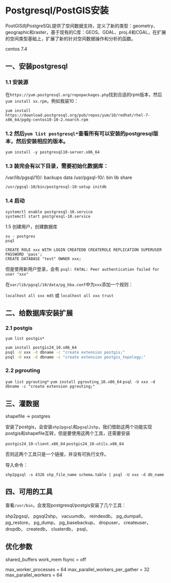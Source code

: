 # Postgresql/PostGIS安装

PostGIS向PostgreSQL提供了空间数据支持，定义了新的类型：geometry、geographic和raster，基于现有的C库：GEOS、GDAL、proj.4和CGAL，在扩展的空间类型基础上，扩展了新的针对空间数据操作和分析的函数。

centos 7.4

## 一、安装postgresql

### 1.1 安装源

在`https://yum.postgresql.org/repopackages.php`找到合适的rpm版本，然后`yum install xx.rpm`，例如我装10：

```lang=bash
yum install https://download.postgresql.org/pub/repos/yum/10/redhat/rhel-7-x86_64/pgdg-centos10-10-2.noarch.rpm
```

### 1.2 然后`yum list postgresql*`查看所有可以安装的postgresql版本，然后安装相应的版本。

`yum install -y postgresql10-server.x86_64`

### 1.3 装完会有以下目录，需要初始化数据库：

/var/lib/pgsql/10/: backups data
/usr/pgsql-10/: bin lib share

`/usr/pgsql-10/bin/postgresql-10-setup initdb`

### 1.4 启动

```lang=bash
systemctl enable postgresql-10.service
systemctl start postgresql-10.service
```

1.5 创建用户，创建数据库

```lang=bash
su - postgres
psql
```

```lang=sql
CREATE ROLE xxx WITH LOGIN CREATEDB CREATEROLE REPLICATION SUPERUSER PASSWORD 'pass';
CREATE DATABASE "test" OWNER xxx;
```

但是使用新用户登录，会有 `psql: FATAL: Peer authentication failed for user "xxx"`

在`var/lib/pgsql/10/data/pg_hba.conf`中为`xxx`添加一个规则：

`localhost all xxx md5` 或 `localhost all xxx trust`

## 二、给数据库安装扩展

### 2.1 postgis

`yum list postgis*`

```sh
yum install postgis24_10.x86_64
psql -U xxx -d dbname -c "create extension postgis;"
psql -U xxx -d dbname -c "create extension postgis_topology;"
```

### 2.2 pgrouting

`yum list pgrouting*`
`yum install pgrouting_10.x86_64`
`psql -U xxx -d dbname -c "create extension pgrouting;"`

## 三、灌数据

shapefile -> postgres

安装了postgis，会安装`shp2pgsql`和`pgsql2shp`，我们借助这两个功能实现postgis和shapefile互转，但是要使用这两个工具，还需要安装

`postgis24_10-client.x86_64`
`postgis24_10-utils.x86_64`

否则这两个工具只是一个链接，并没有可执行文件。

导入命令：

`shp2pgsql -s 4326 shp_file_name schema.table | psql -U xxx -d db_name`

## 四、可用的工具

查看`/usr/bin`，会发现postgresql/postgis安装了几个工具：

shp2pgsql，
pgsql2shp，
vacuumdb，
reindexdb，
pg_dumpall，
pg_restore，
pg_dump，
pg_basebackup，
dropuser，
createuser，
dropdb，
createdb，
clusterdb，
psql，

## 优化参数

shared_buffers
work_mem
fsync = off

max_worker_processes = 64
max_parallel_workers_per_gather = 32
max_parallel_workers = 64